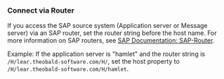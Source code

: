 
### Connect via Router

If you access the SAP source system (Application server or Message server) via an SAP router, set the router string before the host name. 
For more information on SAP routers, see [SAP Documentation: SAP-Router](https://help.sap.com/viewer/6d9a59096c4b1014b507f15bed51571f/7.01.22/en-US/486b41efb74c07bee10000000a42189d.html).

Example:
If the application server is "hamlet" and the router string is `/H/lear.theobald-software.com/H/`, set the host property to `/H/lear.theobald-software.com/H/hamlet`.

